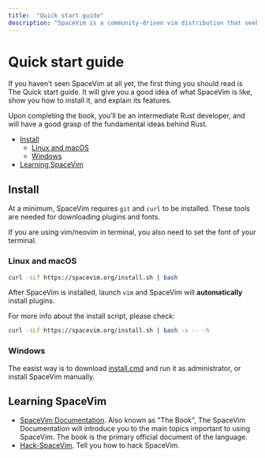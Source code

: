 ```yaml
---
title:  "Quick start guide"
description: "SpaceVim is a community-driven vim distribution that seeks to provide layer feature."
---
```



# Quick start guide

If you haven’t seen SpaceVim at all yet, the first thing you should read is The Quick start guide.
It will give you a good idea of what SpaceVim is like,
show you how to install it, and explain its features.

Upon completing the book, you’ll be an intermediate Rust developer, and will have a good grasp of the fundamental ideas behind Rust.

<!-- vim-markdown-toc GFM -->

- [Install](#install)
  - [Linux and macOS](#linux-and-macos)
  - [Windows](#windows)
- [Learning SpaceVim](#learning-spacevim)

<!-- vim-markdown-toc -->

## Install

At a minimum, SpaceVim requires `git` and `curl` to be installed. These tools
are needed for downloading plugins and fonts.

If you are using vim/neovim in terminal, you also need to set the font of your terminal.

### Linux and macOS

```bash
curl -sLf https://spacevim.org/install.sh | bash
```

After SpaceVim is installed, launch `vim` and SpaceVim will **automatically** install plugins.

For more info about the install script, please check:

```bash
curl -sLf https://spacevim.org/install.sh | bash -s -- -h
```

### Windows

The easist way is to download [install.cmd](https://spacevim.org/install.cmd) and run it as administrator, or install SpaceVim manually.


## Learning SpaceVim

- [SpaceVim Documentation](documentation). Also known as "The Book", The SpaceVim Documentation will introduce
you to the main topics important to using SpaceVim. The book is the primary official document of the language.
- [Hack-SpaceVim](https://github.com/Gabirel/Hack-SpaceVim). Tell you how to hack SpaceVim.
